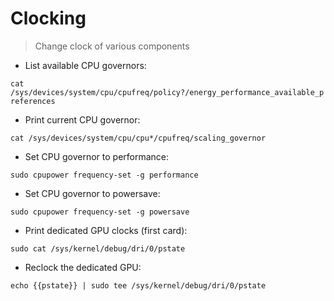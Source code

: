 # Clocking

> Change clock of various components

- List available CPU governors:

`cat /sys/devices/system/cpu/cpufreq/policy?/energy_performance_available_preferences`

- Print current CPU governor:

`cat /sys/devices/system/cpu/cpu*/cpufreq/scaling_governor`

- Set CPU governor to performance:

`sudo cpupower frequency-set -g performance`

- Set CPU governor to powersave:

`sudo cpupower frequency-set -g powersave`

- Print dedicated GPU clocks (first card):

`sudo cat /sys/kernel/debug/dri/0/pstate`

- Reclock the dedicated GPU:

`echo {{pstate}} | sudo tee /sys/kernel/debug/dri/0/pstate`
